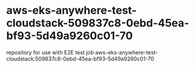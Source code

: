# aws-eks-anywhere-test-cloudstack-509837c8-0ebd-45ea-bf93-5d49a9260c01-70
repository for use with E2E test job aws-eks-anywhere-test-cloudstack:509837c8-0ebd-45ea-bf93-5d49a9260c01-70
